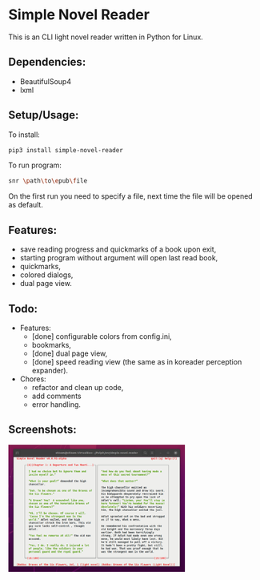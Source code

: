 # Simple Novel Reader
This is an CLI light novel reader written in Python for Linux.

## Dependencies:
* BeautifulSoup4
* lxml

## Setup/Usage:
To install:
```bash
pip3 install simple-novel-reader
```
To run program:
```bash
snr \path\to\epub\file
```
On the first run you need to specify a file, next time the file will be opened as default.

## Features:
* save reading progress and quickmarks of a book upon exit,
* starting program without argument will open last read book,
* quickmarks,
* colored dialogs,
* dual page view.

## Todo:
* Features:
  + [done] configurable colors from config.ini,
  + bookmarks,
  + [done] dual page view,
  + [done] speed reading view (the same as in koreader perception expander).
* Chores:
  + refactor and clean up code,
  + add comments
  + error handling.

## Screenshots:
<img src="screen.png" width="70%">
